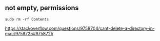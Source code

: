 ## not empty, permissions

`sudo rm -rf Contents`

https://stackoverflow.com/questions/9758704/cant-delete-a-directory-in-mac/9758725#9758725
